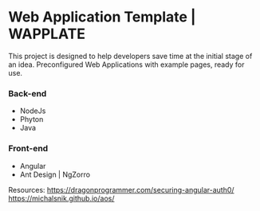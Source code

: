 # Web Application Template | WAPPLATE
This project is designed to help developers save time at the initial stage of an idea. Preconfigured Web Applications with example pages, ready for use.

### Back-end
- NodeJs
- Phyton
- Java

### Front-end
- Angular
- Ant Design | NgZorro


Resources: 
https://dragonprogrammer.com/securing-angular-auth0/
https://michalsnik.github.io/aos/
